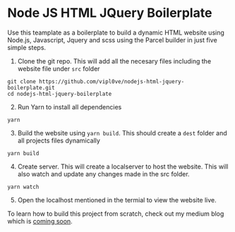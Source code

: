 # Node JS HTML JQuery Boilerplate #

Use this teamplate as a boilerplate to build a dynamic HTML website using Node.js, Javascript, Jquery and scss using the Parcel builder in just five simple steps.

1. Clone the git repo. This will add all the necesary files including the website file under `src` folder
```
git clone https://github.com/vipl0ve/nodejs-html-jquery-boilerplate.git
cd nodejs-html-jquery-boilerplate
```
2. Run Yarn to install all dependencies
```
yarn
```
3. Build the website using `yarn build`. This should create a `dest` folder and all projects files dynamically 
```
yarn build
```
4. Create server. This will create a localserver to host the website. This will also watch and update any changes made in the src folder.
```
yarn watch
```
5. Open the localhost mentioned in the termial to view the website live.

To learn how to build this project from scratch, check out my medium blog which is [coming soon](https://medium.com/@vipl0ve).
